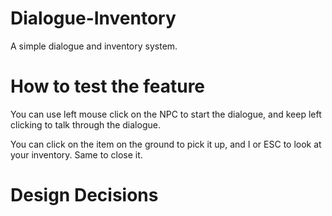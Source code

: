 # Dialogue-Inventory
A simple dialogue and inventory system.

# How to test the feature
You can use left mouse click on the NPC to start the dialogue, and keep left clicking to talk through the dialogue.

You can click on the item on the ground to pick it up, and I or ESC to look at your inventory. Same to close it.

# Design Decisions
